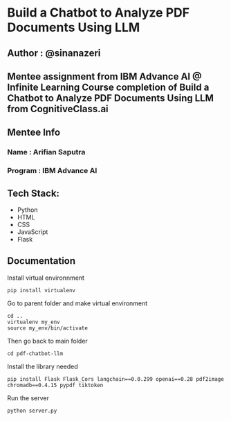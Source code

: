 # Build a Chatbot to Analyze PDF Documents Using LLM
## Author : @sinanazeri 

Mentee assignment from IBM Advance AI @ Infinite Learning
Course completion of Build a Chatbot to Analyze PDF Documents Using LLM from CognitiveClass.ai
---

## Mentee Info
### Name : Arifian Saputra
### Program : IBM Advance AI

## Tech Stack: 
- Python
- HTML
- CSS
- JavaScript
- Flask

## Documentation
Install virtual environnment
```
pip install virtualenv
```

Go to parent folder and make virtual environment
```
cd ..
virtualenv my_env
source my_env/bin/activate
```

Then go back to main folder
```
cd pdf-chatbot-llm
```

Install the library needed
```
pip install Flask Flask_Cors langchain==0.0.299 openai==0.28 pdf2image chromadb==0.4.15 pypdf tiktoken
```

Run the server
```
python server.py
```
